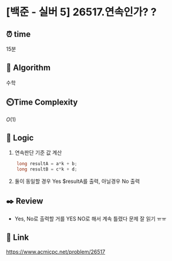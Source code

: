 # [백준 - 실버 5] 26517.연속인가? ?

## ⏰  **time**
15분 

## :pushpin: **Algorithm**
수학

## ⏲️**Time Complexity**
$O(1)$

## :round_pushpin: **Logic**
1. 연속판단 기준 값 계산
```java
    long resultA = a*k + b;
    long resultB = c*k + d;
```
2. 둘이 동일할 경우 Yes $resultA를 출력, 아닐경우 No 출력

## :black_nib: **Review**
- Yes, No로 출력할 거를 YES NO로 해서 계속 틀렸다 문제 잘 읽기 ㅠㅠ

## 📡 Link
https://www.acmicpc.net/problem/26517
